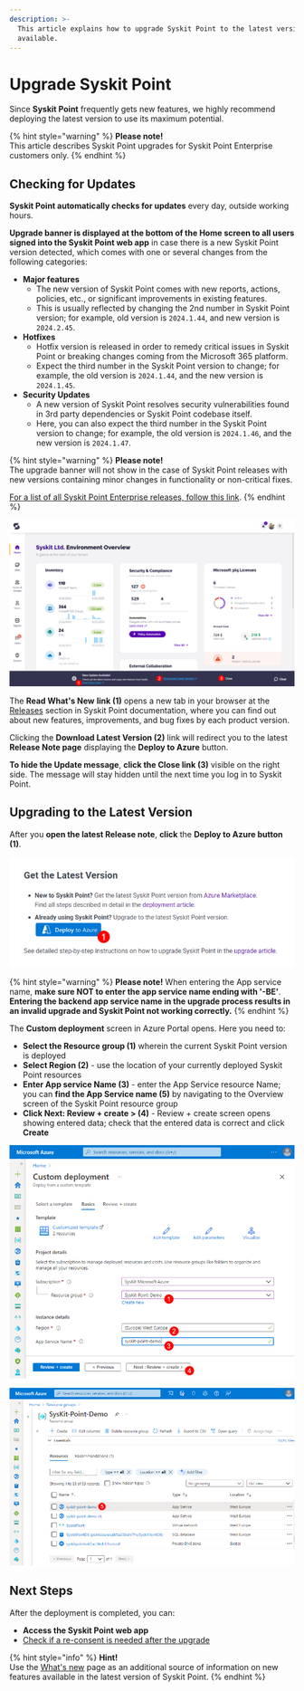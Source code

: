 ```yaml
---
description: >-
  This article explains how to upgrade Syskit Point to the latest version
  available.
---
```


# Upgrade Syskit Point

Since **Syskit Point** frequently gets new features, we highly recommend deploying the latest version to use its maximum potential.

{% hint style="warning" %}
**Please note!**\
This article describes Syskit Point upgrades for Syskit Point Enterprise customers only.
{% endhint %}

## Checking for Updates

**Syskit Point automatically checks for updates** every day, outside working hours.

**Upgrade banner is displayed at the bottom of the Home screen to all users signed into the Syskit Point web app** in case there is a new Syskit Point version detected, which comes with one or several changes from the following categories:
* **Major features**
  * The new version of Syskit Point comes with new reports, actions, policies, etc., or significant improvements in existing features.
  * This is usually reflected by changing the 2nd number in Syskit Point version; for example, old version is `2024.1.44`, and new version is `2024.2.45`.
* **Hotfixes**
  * Hotfix version is released in order to remedy critical issues in Syskit Point or breaking changes coming from the Microsoft 365 platform.
  * Expect the third number in the Syskit Point version to change; for example, the old version is `2024.1.44`, and the new version is `2024.1.45`.
* **Security Updates**
  * A new version of Syskit Point resolves security vulnerabilities found in 3rd party dependencies or Syskit Point codebase itself. 
  * Here, you can also expect the third number in the Syskit Point version to change; for example, the old version is `2024.1.46`, and the new version is `2024.1.47`.

{% hint style="warning" %}
**Please note!**\
The upgrade banner will not show in the case of Syskit Point releases with new versions containing minor changes in functionality or non-critical fixes.

[For a list of all Syskit Point Enterprise releases, follow this link](../../releases/enterprise/).
{% endhint %}

![Home screen - New Update Available](../../.gitbook/assets/upgrade-syskit-point-new-update-available.png)

The **Read What's New** **link (1)** opens a new tab in your browser at the [Releases](../../releases/) section in Syskit Point documentation, where you can find out about new features, improvements, and bug fixes by each product version.

Clicking the **Download Latest Version (2)** link will redirect you to the latest **Release Note page** displaying the **Deploy to Azure** button.

**To hide the Update message**, **click the Close link (3)** visible on the right side. The message will stay hidden until the next time you log in to Syskit Point.

## Upgrading to the Latest Version

After you **open the latest Release note**, **click** the **Deploy to Azure button (1)**. 

![Deploy to Azure Button](../../.gitbook/assets/upgrade-syskit-point-deploy.png)

{% hint style="warning" %}
**Please note!** When entering the App service name, **make sure NOT to enter the app service name ending with '-BE'**. **Entering the backend app service name in the upgrade process results in an invalid upgrade and Syskit Point not working correctly.**
{% endhint %}

The **Custom deployment** screen in Azure Portal opens. Here you need to:

* **Select the Resource group (1)** wherein the current Syskit Point version is deployed
* **Select Region (2)** - use the location of your currently deployed Syskit Point resources
* **Enter App service Name (3)** - enter the App Service resource Name; you can **find the App Service name (5)** by navigating to the Overview screen of the Syskit Point resource group
* **Click Next: Review + create > (4)** - Review + create screen opens showing entered data; check that the entered data is correct and click **Create**

![Azure Portal - Custom Deployment](../../.gitbook/assets/upgrade-syskit-point-custom-deployment.png)

![Resource Group - App Service Name](../../.gitbook/assets/upgrade-syskit-point-app-service-name.png)

## Next Steps

After the deployment is completed, you can:

* **Access the Syskit Point web app**
* [Check if a re-consent is needed after the upgrade](../../requirements/permission-requirements-change-log.md)

{% hint style="info" %}
**Hint!**\
Use the [What's new](https://www.syskit.com/products/point/whats-new/) page as an additional source of information on new features available in the latest version of Syskit Point.
{% endhint %}
